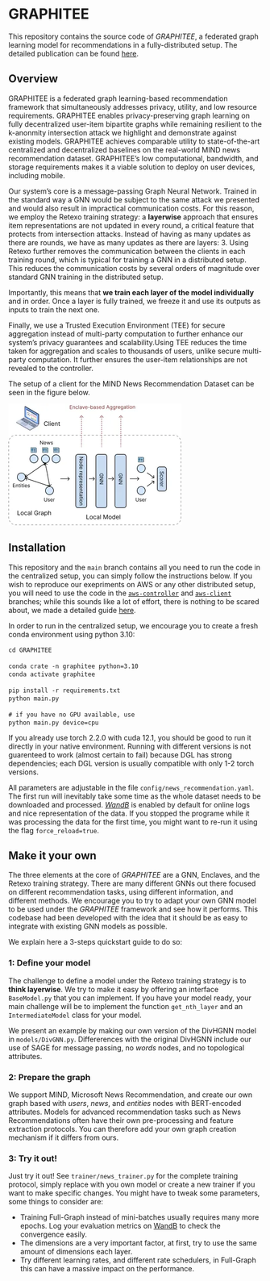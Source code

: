 # GRAPHITEE

This repository contains the source code of _GRAPHITEE_, a federated graph learning
model for recommendations in a fully-distributed setup.
The detailed publication can be found [here](./docs/MscThesis_EmilienDuc.pdf).

## Overview

GRAPHITEE is a federated graph learning-based recommendation framework that simultaneously addresses privacy, utility, and low resource requirements. GRAPHITEE enables privacy-preserving graph learning on fully decentralized user-item bipartite graphs while remaining resilient to the k-anonmity intersection attack we highlight and demonstrate against existing models. GRAPHITEE achieves comparable utility to state-of-the-art centralized and decentralized baselines on the real-world MIND news recommendation dataset. GRAPHITEE’s low computational, bandwidth, and storage requirements makes it a viable solution to deploy on user devices, including mobile.

Our system’s core is a message-passing Graph Neural Network. Trained in the standard way a GNN would be subject to the same attack we presented and would also result in
impractical communication costs. For this reason, we employ the Retexo training
strategy: a **layerwise** approach that ensures item representations are not updated
in every round, a critical feature that protects from intersection attacks. Instead of
having as many updates as there are rounds, we have as many updates as there are
layers: 3. Using Retexo further removes the communication between the clients in each training round, which is typical for training a GNN in a distributed setup. This reduces the communication costs by several orders of magnitude over standard GNN training in
the distributed setup.

Importantly, this means that **we train each layer of the model individually** and in order. Once a layer is fully trained, we freeze it and use its outputs as inputs to train the next one.

Finally, we use a Trusted Execution Environment (TEE) for secure aggregation instead of multi-party computation to further enhance our system’s privacy guarantees
and scalability.Using TEE reduces the time taken for aggregation and scales to thousands of users, unlike secure multi-party computation. It further ensures the user-item relationships are not revealed to the controller.

The setup of a client for the MIND News Recommendation Dataset can be seen in the figure below.

![My figure](./docs/images/overview.webp)

## Installation

This repository and the `main` branch contains all you need to run the code in the centralized setup,
you can simply follow the instructions below.
If you wish to reproduce our exepriments on AWS or any other distributed setup, you will need to use the code in
the [`aws-controller`](https://github.com/kisp-nus/GRAPHITEE/tree/aws-controller) and [`aws-client`](https://github.com/kisp-nus/GRAPHITEE/tree/aws-client) branches; while this sounds like a
lot of effort, there is nothing to be scared about, we made a detailed guide
[here](docs/distributed_setup_guide.md).

In order to run in the centralized setup, we encourage you to create a fresh
conda environment using python 3.10:

    cd GRAPHITEE

    conda crate -n graphitee python=3.10
    conda activate graphitee

    pip install -r requirements.txt
    python main.py

    # if you have no GPU available, use
    python main.py device=cpu

If you already use torch 2.2.0 with cuda 12.1, you should be good to run it
directly in your native environment. Running with different versions is not guarenteed
to work (almost certain to fail) because DGL has strong dependencies; each DGL version
is usually compatible with only 1-2 torch versions.

All parameters are adjustable in the file `config/news_recommendation.yaml`.
The first run will inevitably take some time as the whole dataset needs to be
downloaded and processed. _[WandB](https://wandb.ai)_ is enabled by default for online logs
and nice representation of the data. If you stopped the programe while it was
processing the data for the first time, you might want to re-run it using the flag
`force_reload=true`.

## Make it your own

The three elements at the core of _GRAPHITEE_ are a GNN, Enclaves, and the Retexo
training strategy. There are many different GNNs out there focused on
different recommendation tasks, using different information, and different methods.
We encourage you to try to adapt your own GNN model to be used under the _GRAPHITEE_
framework and see how it performs. This codebase had been developed with the idea
that it should be as easy to integrate with existing GNN models as possible.

We explain here a 3-steps quickstart guide to do so:

### 1: Define your model

The challenge to define a model under the Retexo training strategy is to **think layerwise**. We try to make it easy by offering an interface `BaseModel.py` that
you can implement. If you have your model ready, your main challenge will be to
implement the function `get_nth_layer` and an `IntermediateModel` class for your model.

We present an example by making our own version of the DivHGNN model in `models/DivGNN.py`. Differerences with the original DivHGNN include our use of SAGE for message passing, no _words_ nodes, and no topological attributes.

### 2: Prepare the graph

We support MIND, Microsoft News Recommendation, and create our own graph based with
_users_, _news_, and _entities_ nodes with BERT-encoded attributes. Models for advanced recommendation tasks such as News Recommendations often have
their own pre-processing and feature extraction protocols. You can therefore add your
own graph creation mechanism if it differs from ours.

### 3: Try it out!

Just try it out! See `trainer/news_trainer.py` for the complete training protocol,
simply replace with you own model or create a new trainer if you want to make specific
changes. You might have to tweak some parameters, some things to consider are:

- Training Full-Graph instead of mini-batches usually requires many more epochs. Log your evaluation metrics on [WandB](https://wandb.ai) to check the convergence easily.
- The dimensions are a very important factor, at first, try to use the same amount of dimensions each layer.
- Try different learning rates, and different rate schedulers, in Full-Graph this can
  have a massive impact on the performance.
